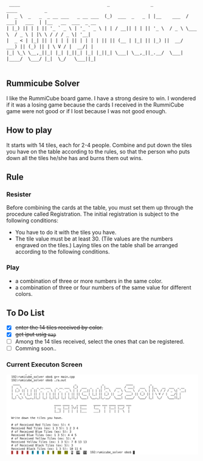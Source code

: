```
 ____                                _               _             ____          _                    
|  _ \  _   _  _ __ ___   _ __ ___  (_)  ___  _   _ | |__    ___  / ___|   ___  | |__   __  ___  _ __ 
| |_) || | | || '_ ` _ \ | '_ ` _ \ | | / __|| | | || '_ \  / _ \ \___ \  / _ \ | |\ \ / / / _ \| '__|
|  _ < | |_| || | | | | || | | | | || || (__ | |_| || |_) ||  __/  ___) || (_) || | \ V / |  __/| |   
|_| \_\ \__,_||_| |_| |_||_| |_| |_||_| \___| \__,_||_.__/  \___| |____/  \___/ |_|  \_/   \___||_|   
                                                                                                      
```

## Rummicube Solver

I like the RummiCube board game. I have a strong desire to win. I wondered if it was a losing game because the cards I received in the RummiCube game were not good or if I lost because I was not good enough.
 

## How to play

It starts with 14 tiles, each for 2-4 people. Combine and put down the tiles you have on the table according to the rules, so that the person who puts down all the tiles he/she has and burns them out wins.

## Rule

### Resister

Before combining the cards at the table, you must set them up through the procedure called Registration. The initial registration is subject to the following conditions:
- You have to do it with the tiles you have.
- The tile value must be at least 30. (Tile values are the numbers engraved on the tiles.)
Laying tiles on the table shall be arranged according to the following conditions.
### Play

- a combination of three or more numbers in the same color.
- a combination of three or four numbers of the same value for different colors.

## To Do List

- [x] ~~enter the 14 tiles received by color.~~
- [x] ~~get iput usig ```map```~~
- [ ] Among the 14 tiles received, select the ones that can be registered.
- [ ] Comming soon..

### Current Executon Screen

![Excute_Screen](./images/solver_img.png)